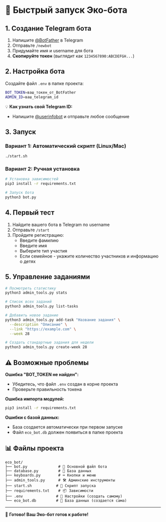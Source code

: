 # 🚀 Быстрый запуск Эко-бота

## 1. Создание Telegram бота

1. Напишите [@BotFather](https://t.me/BotFather) в Telegram
2. Отправьте `/newbot`
3. Придумайте имя и username для бота
4. **Скопируйте токен** (выглядит как `1234567890:ABCDEFGH...`)

## 2. Настройка бота

Создайте файл `.env` в папке проекта:
```bash
BOT_TOKEN=ваш_токен_от_BotFather
ADMIN_ID=ваш_telegram_id
```

💡 **Как узнать свой Telegram ID:**
- Напишите [@userinfobot](https://t.me/userinfobot) и отправьте любое сообщение

## 3. Запуск

### Вариант 1: Автоматический скрипт (Linux/Mac)
```bash
./start.sh
```

### Вариант 2: Ручная установка
```bash
# Установка зависимостей
pip3 install -r requirements.txt

# Запуск бота
python3 bot.py
```

## 4. Первый тест

1. Найдите вашего бота в Telegram по username
2. Отправьте `/start`
3. Пройдите регистрацию:
   - Введите фамилию
   - Введите имя  
   - Выберите тип участия
   - Если семейное - укажите количество участников и информацию о детях

## 5. Управление заданиями

```bash
# Посмотреть статистику
python3 admin_tools.py stats

# Список всех заданий
python3 admin_tools.py list-tasks

# Добавить новое задание
python3 admin_tools.py add-task "Название задания" \
  --description "Описание" \
  --link "https://example.com" \
  --week 28

# Создать стандартные задания для недели
python3 admin_tools.py create-week 28
```

## ⚠️ Возможные проблемы

**Ошибка "BOT_TOKEN не найден":**
- Убедитесь, что файл `.env` создан в корне проекта
- Проверьте правильность токена

**Ошибка импорта модулей:**
```bash
pip3 install -r requirements.txt
```

**Ошибки с базой данных:**
- База создается автоматически при первом запуске
- Файл `eco_bot.db` должен появиться в папке проекта

## 📊 Файлы проекта

```
eco_bot/
├── bot.py              # 🤖 Основной файл бота
├── database.py         # 💾 База данных
├── keyboards.py        # ⌨️ Кнопки и меню
├── admin_tools.py      # 🛠️ Админские инструменты
├── start.sh           # 🚀 Скрипт запуска
├── requirements.txt    # 📦 Зависимости
├── .env               # 🔐 Настройки (создать самому)
└── eco_bot.db         # 💾 База данных (создается сама)
```

---

🌿 **Готово! Ваш Эко-бот готов к работе!** 